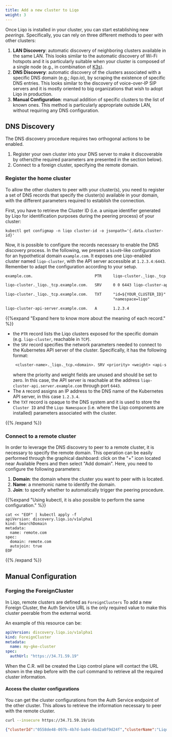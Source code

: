 ```yaml
---
title: Add a new cluster to Liqo
weight: 3
---
```



Once Liqo is installed in your cluster, you can start establishing new *peerings*.
Specifically, you can rely on three different methods to peer with other clusters:

1. **LAN Discovery**: automatic discovery of neighboring clusters available in the same LAN. This looks similar to the automatic discovery of Wi-Fi hotspots and it is particularly suitable when your cluster is composed of a single node (e.g., in combination of [K3s](https://k3s.io)).
2. **DNS Discovery**: automatic discovery of the clusters associated with a specific DNS domain (e.g.; *liqo.io*), by scraping the existence of specific DNS entries. This looks similar to the discovery of voice-over-IP SIP servers and it is mostly oriented to big organizations that wish to adopt Liqo in production.
3. **Manual Configuration**: manual addition of specific clusters to the list of known ones. This method is particularly appropriate outside LAN, without requiring any DNS configuration.

## DNS Discovery

The DNS discovery procedure requires two orthogonal actions to be enabled.
1. Register your own cluster into your DNS server to make it discoverable by others(the required parameters are presented in the section below).
2. Connect to a foreign cluster, specifying the remote domain.

### Register the home cluster

To allow the other clusters to peer with your cluster(s), you need to register a set of DNS records that specify the cluster(s) available in your domain, with the different parameters required to establish the connection.

First, you have to retrieve the Cluster ID (i.e. a unique identifier generated by Liqo for identification purposes during the peering process) of your cluster:
```
kubectl get configmap -n liqo cluster-id -o jsonpath='{.data.cluster-id}'
```

Now, it is possible to configure the records necessary to enable the DNS discovery process.
In the following, we present a `bind9`-like configuration for an hypothetical domain `example.com`. It exposes one Liqo-enabled cluster named `liqo-cluster`, with the API server accessible at `1.2.3.4:6443`.
Remember to adapt the configuration according to your setup.
```txt
example.com.                           PTR     liqo-cluster._liqo._tcp.example.com.

liqo-cluster._liqo._tcp.example.com.   SRV     0 0 6443 liqo-cluster-api.server.example.com.

liqo-cluster._liqo._tcp.example.com.   TXT     "id=${YOUR_CLUSTER_ID}"
                                               "namespace=liqo"

liqo-cluster-api-server.example.com.   A       1.2.3.4
```

{{%expand "Expand here to know more about the meaning of each record." %}}

* the `PTR` record lists the Liqo clusters exposed for the specific domain (e.g. `liqo-cluster`, reachable in `TCP`).
* the `SRV` record specifies the network parameters needed to connect to the Kubernetes API server of the cluster.
  Specifically, it has the following format:
  ```txt
   <cluster-name>._liqo._tcp.<domain>. SRV <priority> <weight> <api-server-port> <api-server-name>.
  ```
  where the priority and weight fields are unused and should be set to zero. In this case, the API server is reachable at the address `liqo-cluster-api.server.example.com` through port `6443`.
* The `A` record assigns an IP address to the DNS name of the Kubernetes API server, in this case `1.2.3.4`.
* the `TXT` record is opaque to the DNS system and it is used to store the `Cluster ID` and the `Liqo Namespace` (i.e. where the Liqo components are installed) parameters associated with the cluster.

{{% /expand %}}

### Connect to a remote cluster

In order to leverage the DNS discovery to peer to a remote cluster, it is necessary to specify the remote domain.
This operation can be easily performed through the graphical dashboard: click on the "+" icon located near Available Peers and then select "Add domain".
Here, you need to configure the following parameters:
1. **Domain**: the domain where the cluster you want to peer with is located.
2. **Name**: a mnemonic name to identify the domain.
3. **Join**: to specify whether to automatically trigger the peering procedure.

{{%expand "Using kubectl, it is also possible to perform the same configuration." %}}

```
cat << "EOF" | kubectl apply -f
apiVersion: discovery.liqo.io/v1alpha1
kind: SearchDomain
metadata:
  name: remote.com
spec:
  domain: remote.com
  autojoin: true
EOF
```

{{% /expand %}}

## Manual Configuration
### Forging the ForeignCluster

In Liqo, remote clusters are defined as `ForeignClusters`
To add a new Foreign Cluster, the Auth Service URL is the only required value to make this cluster peerable from the external world.

An example of this resource can be:

```yaml
apiVersion: discovery.liqo.io/v1alpha1
kind: ForeignCluster
metadata:
  name: my-gke-cluster
spec:
  authUrl: "https://34.71.59.19"
```

When the C.R. will be created the Liqo control plane will contact the URL shown in the step before with the curl command to
retrieve all the required cluster information.

#### Access the cluster configurations

You can get the cluster configurations from the Auth Service endpoint of the other cluster. This allows to retrieve the information necessary to peer with the remote cluster.

```bash
curl --insecure https://34.71.59.19/ids
```

```json
{"clusterId":"0558de48-097b-4b7d-ba04-6bd2a0f9d24f","clusterName":"LiqoCluster0692","guestNamespace":"liqo"}